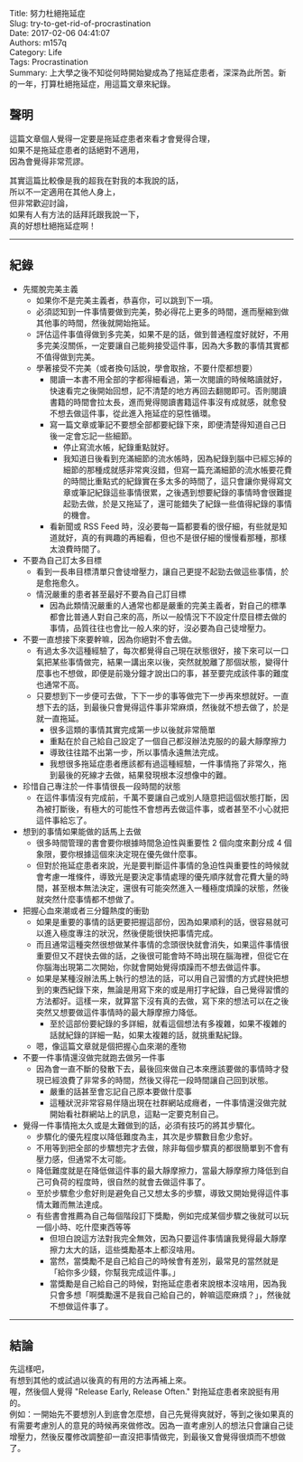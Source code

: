 Title: 努力杜絕拖延症  
Slug: try-to-get-rid-of-procrastination  
Date: 2017-02-06 04:41:07  
Authors: m157q  
Category: Life  
Tags: Procrastination  
Summary: 上大學之後不知從何時開始變成為了拖延症患者，深深為此所苦。新的一年，打算杜絕拖延症，用這篇文章來紀錄。  
  
  
## 聲明  
  
這篇文章個人覺得一定要是拖延症患者來看才會覺得合理，  
如果不是拖延症患者的話絕對不適用，  
因為會覺得非常荒謬。  
  
其實這篇比較像是我的超我在對我的本我說的話，  
所以不一定適用在其他人身上，  
但非常歡迎討論，  
如果有人有方法的話拜託跟我說一下，  
真的好想杜絕拖延症啊！  
  
---  
  
## 紀錄  
  
+ 先擺脫完美主義  
    + 如果你不是完美主義者，恭喜你，可以跳到下一項。  
    + 必須認知到一件事情要做到完美，勢必得花上更多的時間，進而壓縮到做其他事的時間，然後就開始拖延。  
    + 評估這件事值得做到多完美，如果不是的話，做到普通程度好就好，不用多完美沒關係，一定要讓自己能夠接受這件事，因為大多數的事情其實都不值得做到完美。  
    + 學著接受不完美（或者換句話說，學會取捨，不要什麼都想要）  
        + 閱讀一本書不用全部的字都得細看過，第一次閱讀的時候略讀就好，快速看完之後開始回想，記不清楚的地方再回去翻閱即可。否則閱讀書籍的時間會拉太長，進而覺得閱讀書籍這件事沒有成就感，就愈發不想去做這件事，從此進入拖延症的惡性循環。  
        + 寫一篇文章或筆記不要想全部都要紀錄下來，即便清楚得知道自己日後一定會忘記一些細節。  
            + 停止寫流水帳，紀錄重點就好。  
            + 我知道日後看到充滿細節的流水帳時，因為紀錄到腦中已經忘掉的細節的那種成就感非常爽沒錯，但寫一篇充滿細節的流水帳要花費的時間比重點式的紀錄實在多太多的時間了，這只會讓你覺得寫文章或筆記紀錄這些事情很累，之後遇到想要紀錄的事情時會很難提起勁去做，於是又拖延了，還可能錯失了紀錄一些值得紀錄的事情的機會。  
        + 看新聞或 RSS Feed 時，沒必要每一篇都要看的很仔細，有些就是知道就好，真的有興趣的再細看，但也不是很仔細的慢慢看那種，那樣太浪費時間了。  
+ 不要為自己訂太多目標  
    + 看到一長串目標清單只會徒增壓力，讓自己更提不起勁去做這些事情，於是愈拖愈久。  
    + 情況嚴重的患者甚至最好不要為自己訂目標  
        + 因為此類情況嚴重的人通常也都是嚴重的完美主義者，對自己的標準都會比普通人對自己來的高，所以一般情況下不設定什麼目標去做的事情，品質往往也會比一般人來的好，沒必要為自己徒增壓力。  
+ 不要一直想接下來要幹嘛，因為你絕對不會去做。  
    + 有過太多次這種經驗了，每次都覺得自己現在狀態很好，接下來可以一口氣把某些事情做完，結果一講出來以後，突然就脫離了那個狀態，變得什麼事也不想做，即便是前幾分鐘才說出口的事，甚至要完成該件事的難度也通常不高。  
    + 只要想到下一步便可去做，下下一步的事等做完下一步再來想就好。一直想下去的話，到最後只會覺得這件事非常麻煩，然後就不想去做了，於是就一直拖延。  
        + 很多這類的事情其實完成第一步以後就非常簡單  
        + 重點在於自己給自己設定了一個自己都沒辦法克服的的最大靜摩擦力  
        + 導致往往踏不出第一步，所以事情永遠無法完成。  
        + 我想很多拖延症患者應該都有過這種經驗，一件事情拖了非常久，拖到最後的死線才去做，結果發現根本沒想像中的難。  
+ 珍惜自己專注於一件事情很長一段時間的狀態  
    + 在這件事情沒有完成前，千萬不要讓自己或別人隨意把這個狀態打斷，因為被打斷後，有極大的可能性不會想再去做這件事，或者甚至不小心就把這件事給忘了。  
+ 想到的事情如果能做的話馬上去做  
    + 很多時間管理的書會要你根據時間急迫性與重要性 2 個向度來劃分成 4 個象限，要你根據這個來決定現在優先做什麼事。  
    + 但對於拖延症患者來說，光是要判斷這件事情的急迫性與重要性的時候就會考慮一堆條件，導致光是要決定事情處理的優先順序就會花費大量的時間，甚至根本無法決定，還很有可能突然進入一種極度煩躁的狀態，然後就突然什麼事情都不想做了。  
+ 把握心血來潮或者三分鐘熱度的衝勁  
    + 如果是重要的事情的話更要把握這部份，因為如果順利的話，很容易就可以進入極度專注的狀況，然後便能很快把事情完成。  
    + 而且通常這種突然很想做某件事情的念頭很快就會消失，如果這件事情很重要但又不趕快去做的話，之後很可能會時不時出現在腦海裡，但從它在你腦海出現第二次開始，你就會開始覺得煩躁而不想去做這件事。  
    + 如果是某種沒辦法馬上執行的想法的話，可以用自己習慣的方式趕快把想到的東西紀錄下來，無論是用寫下來的或是用打字紀錄，自己覺得習慣的方法都好。這樣一來，就算當下沒有真的去做，寫下來的想法可以在之後突然又想要做這件事情時的最大靜摩擦力降低。  
        + 至於這部份要紀錄的多詳細，就看這個想法有多複雜，如果不複雜的話就紀錄的詳細一點，如果太複雜的話，就挑重點紀錄。  
    + 嗯，像這篇文章就是個把握心血來潮的產物  
+ 不要一件事情還沒做完就跑去做另一件事  
    + 因為會一直不斷的發散下去，最後回來做自己本來應該要做的事情時才發現已經浪費了非常多的時間，然後又得花一段時間讓自己回到狀態。  
        + 嚴重的話甚至會忘記自己原本要做什麼事  
        + 這種狀況非常容易伴隨出現在社群網站成癮者，一件事情還沒做完就開始看社群網站上的訊息，這點一定要克制自己。  
+ 覺得一件事情拖太久或是太難做到的話，必須有技巧的將其步驟化。  
    + 步驟化的優先程度以降低難度為主，其次是步驟數目愈少愈好。  
    + 不用等到把全部的步驟想完才去做，除非每個步驟真的都很簡單到不會有壓力感，但通常不太可能。  
    + 降低難度就是在降低做這件事的最大靜摩擦力，當最大靜摩擦力降低到自己可負荷的程度時，很自然的就會去做這件事了。  
    + 至於步驟愈少愈好則是避免自己又想太多的步驟，導致又開始覺得這件事情太難而無法達成。  
    + 有些書會推薦為自己每個階段訂下獎勵，例如完成某個步驟之後就可以玩一個小時、吃什麼東西等等  
        + 但坦白說這方法對我完全無效，因為只要這件事情讓我覺得最大靜摩擦力太大的話，這些獎勵基本上都沒啥用。  
        + 當然，當獎勵不是自己給自己的時候會有差別，最常見的當然就是「給你多少錢，你幫我完成這件事。」  
        + 當獎勵是自己給自己的時候，對拖延症患者來說根本沒啥用，因為我只會多想「啊獎勵還不是我自己給自己的，幹嘛這麼麻煩？」，然後就不想做這件事了。  
  
---  
  
## 結論  
  
先這樣吧，  
有想到其他的或試過以後真的有用的方法再補上來。  
喔，然後個人覺得 "Release Early, Release Often." 對拖延症患者來說挺有用的。  
例如：一開始先不要想別人到底會怎麼想，自己先覺得爽就好，等到之後如果真的有需要考慮別人的意見的時候再來做修改。因為一直考慮別人的想法只會讓自己徒增壓力，然後反覆修改調整卻一直沒把事情做完，到最後又會覺得很煩而不想做了。  
